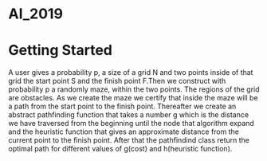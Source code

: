 # AI_2019
# Getting Started
A user gives a probability p, a size of a grid N and two points inside of that grid the start point S and the finish point F.Then we construct with probability p a randomly maze, within the two points. The regions of the grid are obstacles. As we create the maze we certify that inside the maze will be a path from the start point to the finish point. Thereafter we create an abstract pathfinding function that takes a number g which is the distance we have traversed from the beginning until the node that algorithm expand and the heuristic function that gives an approximate distance from the current point to the finish point. After that the pathfindind class return the optimal path for different values of g(cost) and h(heuristic function).
